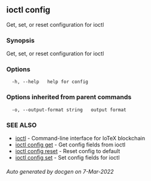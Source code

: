 ## ioctl config

Get, set, or reset configuration for ioctl

### Synopsis

Get, set, or reset configuration for ioctl

### Options

```
  -h, --help   help for config
```

### Options inherited from parent commands

```
  -o, --output-format string   output format
```

### SEE ALSO

* [ioctl](../README.md)	 - Command-line interface for IoTeX blockchain
* [ioctl config get](ioctl_config_get.md)	 - Get config fields from ioctl
* [ioctl config reset](ioctl_config_reset.md)	 - Reset config to default
* [ioctl config set](ioctl_config_set.md)	 - Set config fields for ioctl

###### Auto generated by docgen on 7-Mar-2022
